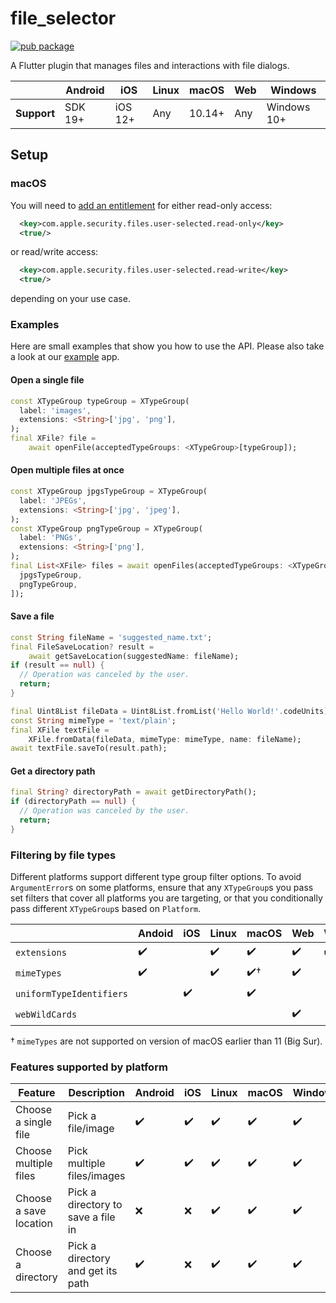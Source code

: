 # file_selector

<?code-excerpt path-base="example/lib"?>

[![pub package](https://img.shields.io/pub/v/file_selector.svg)](https://pub.dartlang.org/packages/file_selector)

A Flutter plugin that manages files and interactions with file dialogs.

|             | Android | iOS     | Linux | macOS  | Web | Windows     |
|-------------|---------|---------|-------|--------|-----|-------------|
| **Support** | SDK 19+ | iOS 12+ | Any   | 10.14+ | Any | Windows 10+ |

## Setup

### macOS

You will need to [add an entitlement][entitlement] for either read-only access:
```xml
  <key>com.apple.security.files.user-selected.read-only</key>
  <true/>
```
or read/write access:
```xml
  <key>com.apple.security.files.user-selected.read-write</key>
  <true/>
```
depending on your use case.

### Examples

Here are small examples that show you how to use the API.
Please also take a look at our [example][example] app.

#### Open a single file

<?code-excerpt "open_image_page.dart (SingleOpen)"?>
```dart
const XTypeGroup typeGroup = XTypeGroup(
  label: 'images',
  extensions: <String>['jpg', 'png'],
);
final XFile? file =
    await openFile(acceptedTypeGroups: <XTypeGroup>[typeGroup]);
```

#### Open multiple files at once

<?code-excerpt "open_multiple_images_page.dart (MultiOpen)"?>
```dart
const XTypeGroup jpgsTypeGroup = XTypeGroup(
  label: 'JPEGs',
  extensions: <String>['jpg', 'jpeg'],
);
const XTypeGroup pngTypeGroup = XTypeGroup(
  label: 'PNGs',
  extensions: <String>['png'],
);
final List<XFile> files = await openFiles(acceptedTypeGroups: <XTypeGroup>[
  jpgsTypeGroup,
  pngTypeGroup,
]);
```

#### Save a file

<?code-excerpt "readme_standalone_excerpts.dart (Save)"?>
```dart
const String fileName = 'suggested_name.txt';
final FileSaveLocation? result =
    await getSaveLocation(suggestedName: fileName);
if (result == null) {
  // Operation was canceled by the user.
  return;
}

final Uint8List fileData = Uint8List.fromList('Hello World!'.codeUnits);
const String mimeType = 'text/plain';
final XFile textFile =
    XFile.fromData(fileData, mimeType: mimeType, name: fileName);
await textFile.saveTo(result.path);
```

#### Get a directory path

<?code-excerpt "readme_standalone_excerpts.dart (GetDirectory)"?>
```dart
final String? directoryPath = await getDirectoryPath();
if (directoryPath == null) {
  // Operation was canceled by the user.
  return;
}
```

### Filtering by file types

Different platforms support different type group filter options. To avoid
`ArgumentError`s on some platforms, ensure that any `XTypeGroup`s you pass set
filters that cover all platforms you are targeting, or that you conditionally
pass different `XTypeGroup`s based on `Platform`.

|                          | Andoid | iOS | Linux | macOS  | Web | Windows     |
|--------------------------|--------|-----|-------|--------|-----|-------------|
| `extensions`             | ✔️      |     | ✔️     | ✔️      | ✔️   | ✔️           |
| `mimeTypes`              | ✔️      |     | ✔️     | ✔️†     | ✔️   |             |
| `uniformTypeIdentifiers` |        | ✔️   |       | ✔️      |     |             |
| `webWildCards`           |        |     |       |        | ✔️   |             |

† `mimeTypes` are not supported on version of macOS earlier than 11 (Big Sur).

### Features supported by platform

| Feature                | Description                        | Android | iOS      | Linux      | macOS    | Windows      | Web         |
| ---------------------- |----------------------------------- |---------|--------- | ---------- | -------- | ------------ | ----------- |
| Choose a single file   | Pick a file/image                  | ✔️       | ✔️       | ✔️        | ✔️       | ✔️          | ✔️          |
| Choose multiple files  | Pick multiple files/images         | ✔️       | ✔️       | ✔️        | ✔️       | ✔️          | ✔️          |
| Choose a save location | Pick a directory to save a file in | ❌       | ❌       | ✔️        | ✔️       | ✔️          | ❌          |
| Choose a directory     | Pick a directory and get its path  | ✔️       | ❌       | ✔️        | ✔️       | ✔️          | ❌          |

[example]:./example
[entitlement]: https://docs.flutter.dev/desktop#entitlements-and-the-app-sandbox
